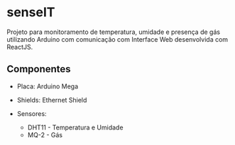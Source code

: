 # senseIT

Projeto para monitoramento de temperatura, umidade e presença de gás utilizando Arduino com
comunicação com Interface Web desenvolvida com ReactJS.

## Componentes
* Placa: Arduino Mega
 
* Shields: Ethernet Shield
 
* Sensores:
    - DHT11 - Temperatura e Umidade
    - MQ-2 - Gás
